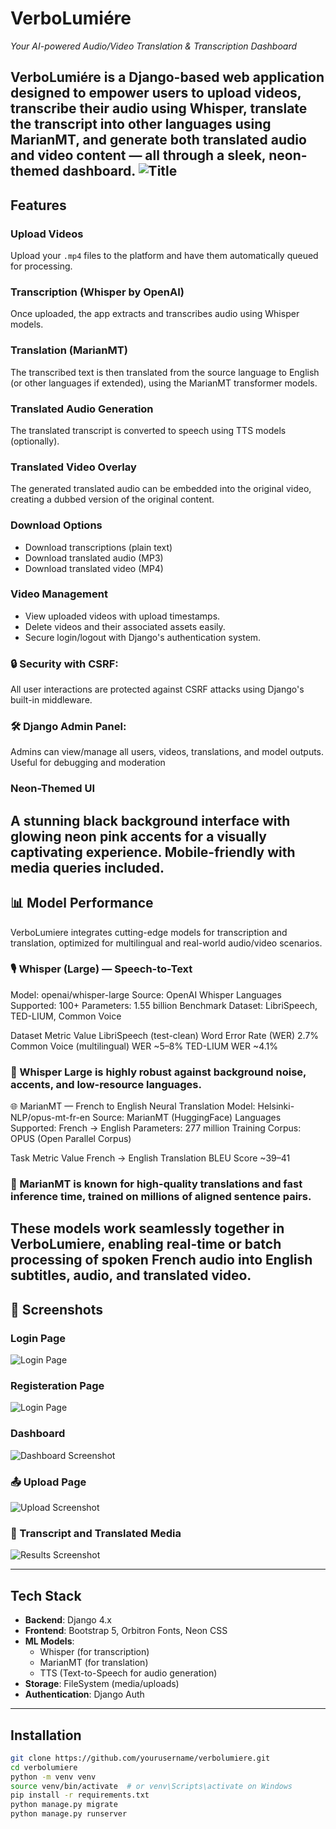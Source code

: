 #  VerboLumiére  
*Your AI-powered Audio/Video Translation & Transcription Dashboard*

VerboLumiére is a Django-based web application designed to empower users to upload videos, transcribe their audio using Whisper, translate the transcript into other languages using MarianMT, and generate both translated audio and video content — all through a sleek, neon-themed dashboard.
![Title](ReadmeMedia/Verbolumiére_20250520_092601_0000.png)
---

##  Features

###  Upload Videos
Upload your `.mp4` files to the platform and have them automatically queued for processing.

###  Transcription (Whisper by OpenAI)
Once uploaded, the app extracts and transcribes audio using Whisper models.

###  Translation (MarianMT)
The transcribed text is then translated from the source language to English (or other languages if extended), using the MarianMT transformer models.

###  Translated Audio Generation
The translated transcript is converted to speech using TTS models (optionally).

###  Translated Video Overlay
The generated translated audio can be embedded into the original video, creating a dubbed version of the original content.

###  Download Options
- Download transcriptions (plain text)
- Download translated audio (MP3)
- Download translated video (MP4)

###  Video Management
- View uploaded videos with upload timestamps.
- Delete videos and their associated assets easily.
- Secure login/logout with Django's authentication system.

### 🔒 Security with CSRF:
All user interactions are protected against CSRF attacks using Django's built-in middleware.

### 🛠️ Django Admin Panel:
Admins can view/manage all users, videos, translations, and model outputs.
Useful for debugging and moderation

###  Neon-Themed UI
A stunning black background interface with glowing neon pink accents for a visually captivating experience. Mobile-friendly with media queries included.
---
## 📊 Model Performance
VerboLumiere integrates cutting-edge models for transcription and translation, optimized for multilingual and real-world audio/video scenarios.

### 🎙️ Whisper (Large) — Speech-to-Text
Model: openai/whisper-large
Source: OpenAI Whisper
Languages Supported: 100+
Parameters: 1.55 billion
Benchmark Dataset: LibriSpeech, TED-LIUM, Common Voice

Dataset	Metric	Value
LibriSpeech (test-clean)	Word Error Rate (WER)	2.7%
Common Voice (multilingual)	WER	~5–8%
TED-LIUM	WER	~4.1%

### 🧠 Whisper Large is highly robust against background noise, accents, and low-resource languages.

🌐 MarianMT — French to English Neural Translation
Model: Helsinki-NLP/opus-mt-fr-en
Source: MarianMT (HuggingFace)
Languages Supported: French → English
Parameters: 277 million
Training Corpus: OPUS (Open Parallel Corpus)

Task	Metric	Value
French → English Translation	BLEU Score	~39–41

### 🧠 MarianMT is known for high-quality translations and fast inference time, trained on millions of aligned sentence pairs.

These models work seamlessly together in VerboLumiere, enabling real-time or batch processing of spoken French audio into English subtitles, audio, and translated video.
---

## 📸 Screenshots

###  Login Page  
![Login Page](ReadmeMedia/image.png)

###  Registeration Page  
![Login Page](ReadmeMedia/registeration.png)

###  Dashboard  
![Dashboard Screenshot](ReadmeMedia/dashboard.png)

### 📤 Upload Page  
![Upload Screenshot](ReadmeMedia/upload.png)

### 📝 Transcript and Translated Media  
![Results Screenshot](ReadmeMedia/translated.png)

---

##  Tech Stack

- **Backend**: Django 4.x
- **Frontend**: Bootstrap 5, Orbitron Fonts, Neon CSS
- **ML Models**:
  - Whisper (for transcription)
  - MarianMT (for translation)
  - TTS (Text-to-Speech for audio generation)
- **Storage**: FileSystem (media/uploads)
- **Authentication**: Django Auth

---

##  Installation

```bash
git clone https://github.com/yourusername/verbolumiere.git
cd verbolumiere
python -m venv venv
source venv/bin/activate  # or venv\Scripts\activate on Windows
pip install -r requirements.txt
python manage.py migrate
python manage.py runserver
